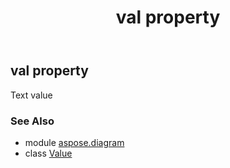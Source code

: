﻿---
title: val property
second_title: Aspose.Diagram for Python via .NET API References
description: 
type: docs
weight: 60
url: /python-net/aspose.diagram/value/val/
is_root: false
---

## val property


Text value

### See Also
* module [aspose.diagram](../../)
* class [Value](/diagram/python-net/aspose.diagram/value)
